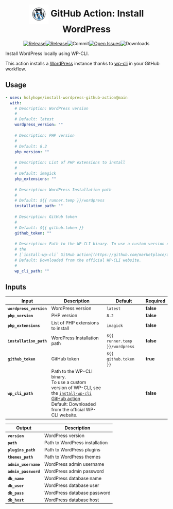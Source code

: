 <!-- How to generate this file
```shell
npx --yes github-action-readme-generator@v1.7.2
```
-->
<div align="center" width="100%">
<!-- start title -->

# <img src="doc/assets/branding.svg" width="60px" align="center" alt="branding<icon:download-cloud color:blue>" /> GitHub Action: Install WordPress

<!-- end title -->
<!-- start badges -->

<a href="https://github.com/holyhope/install-wordpress-github-action/releases/latest"><img src="https://img.shields.io/github/v/release/holyhope/install-wordpress-github-action?display_name=tag&sort=semver&logo=github&style=flat-square" alt="Release" /></a><a href="https://github.com/holyhope/install-wordpress-github-action/releases/latest"><img src="https://img.shields.io/github/release-date/holyhope/install-wordpress-github-action?display_name=tag&sort=semver&logo=github&style=flat-square" alt="Release" /></a><img src="https://img.shields.io/github/last-commit/holyhope/install-wordpress-github-action?logo=github&style=flat-square" alt="Commit" /><a href="https://github.com/holyhope/install-wordpress-github-action/issues"><img src="https://img.shields.io/github/issues/holyhope/install-wordpress-github-action?logo=github&style=flat-square" alt="Open Issues" /></a><img src="https://img.shields.io/github/downloads/holyhope/install-wordpress-github-action/total?logo=github&style=flat-square" alt="Downloads" />

<!-- end badges -->
</div>

<!-- start description -->

Install WordPress locally using WP-CLI.

<!-- end description -->

<!-- start contents -->

This action installs a [WordPress](https://developer.wordpress.org) instance thanks to [wp-cli](https://wp-cli.org) in your GitHub workflow.

<!-- end contents -->

## Usage

<!-- start usage -->

```yaml
- uses: holyhope/install-wordpress-github-action@main
  with:
    # Description: WordPress version
    #
    # Default: latest
    wordpress_version: ""

    # Description: PHP version
    #
    # Default: 8.2
    php_version: ""

    # Description: List of PHP extensions to install
    #
    # Default: imagick
    php_extensions: ""

    # Description: WordPress Installation path
    #
    # Default: ${{ runner.temp }}/wordpress
    installation_path: ""

    # Description: GitHub token
    #
    # Default: ${{ github.token }}
    github_token: ""

    # Description: Path to the WP-CLI binary. To use a custom version of WP-CLI, see
    # the
    # [`install-wp-cli` GitHub action](https://github.com/marketplace/actions/install-wp-cli)
    # Default: Downloaded from the official WP-CLI website.
    #
    wp_cli_path: ""
```

<!-- end usage -->

## Inputs

<!-- start inputs -->

| **<b>Input</b>**                      | **<b>Description</b>**                                                                                                                                                                                                        | **<b>Default</b>**                        | **<b>Required</b>** |
| ------------------------------------- | ----------------------------------------------------------------------------------------------------------------------------------------------------------------------------------------------------------------------------- | ----------------------------------------- | ------------------- |
| <b><code>wordpress_version</code></b> | WordPress version                                                                                                                                                                                                             | <code>latest</code>                       | **false**           |
| <b><code>php_version</code></b>       | PHP version                                                                                                                                                                                                                   | <code>8.2</code>                          | **false**           |
| <b><code>php_extensions</code></b>    | List of PHP extensions to install                                                                                                                                                                                             | <code>imagick</code>                      | **false**           |
| <b><code>installation_path</code></b> | WordPress Installation path                                                                                                                                                                                                   | <code>${{ runner.temp }}/wordpress</code> | **false**           |
| <b><code>github_token</code></b>      | GitHub token                                                                                                                                                                                                                  | <code>${{ github.token }}</code>          | **true**            |
| <b><code>wp_cli_path</code></b>       | Path to the WP-CLI binary.<br />To use a custom version of WP-CLI, see the [`install-wp-cli` GitHub action](https://github.com/marketplace/actions/install-wp-cli)<br />Default: Downloaded from the official WP-CLI website. |                                           | **false**           |

<!-- end inputs -->
<!-- start outputs -->

| **<b>Output</b>**                  | **<b>Description</b>**         |
| ---------------------------------- | ------------------------------ |
| <b><code>version</code></b>        | WordPress version              |
| <b><code>path</code></b>           | Path to WordPress installation |
| <b><code>plugins_path</code></b>   | Path to WordPress plugins      |
| <b><code>themes_path</code></b>    | Path to WordPress themes       |
| <b><code>admin_username</code></b> | WordPress admin username       |
| <b><code>admin_password</code></b> | WordPress admin password       |
| <b><code>db_name</code></b>        | WordPress database name        |
| <b><code>db_user</code></b>        | WordPress database user        |
| <b><code>db_pass</code></b>        | WordPress database password    |
| <b><code>db_host</code></b>        | WordPress database host        |

<!-- end outputs -->
